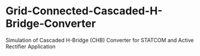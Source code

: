# Grid-Connected-Cascaded-H-Bridge-Converter
Simulation of Cascaded H-Bridge (CHB) Converter for STATCOM and Active Rectifier Application
